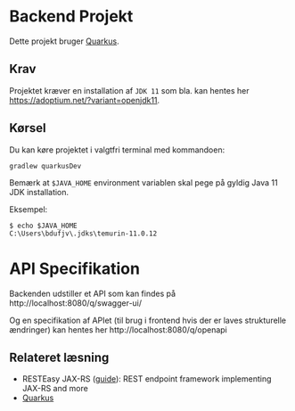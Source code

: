 # Backend Projekt

Dette projekt bruger [Quarkus](https://quarkus.io/).

## Krav
Projektet kræver en installation af `JDK 11` som bla. kan hentes her https://adoptium.net/?variant=openjdk11.

## Kørsel

Du kan køre projektet i valgtfri terminal med kommandoen:

```shell script
gradlew quarkusDev
```

Bemærk at `$JAVA_HOME` environment variablen skal pege på gyldig Java 11 JDK installation.

Eksempel:
``` 
$ echo $JAVA_HOME
C:\Users\bdufjv\.jdks\temurin-11.0.12
```

# API Specifikation
Backenden udstiller et API som kan findes på http://localhost:8080/q/swagger-ui/

Og en specifikation af APIet (til brug i frontend hvis der er laves strukturelle ændringer) kan hentes her http://localhost:8080/q/openapi


## Relateret læsning

- RESTEasy JAX-RS ([guide](https://quarkus.io/guides/rest-json)): REST endpoint framework implementing JAX-RS and more
- [Quarkus](https://quarkus.io/)
